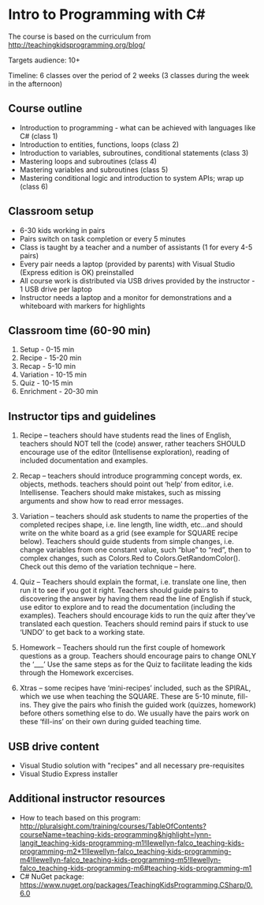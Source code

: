 Intro to Programming with C#
======

The course is based on the curriculum from http://teachingkidsprogramming.org/blog/

Targets audience: 10+

Timeline: 6 classes over the period of 2 weeks (3 classes during the week in the afternoon)

Course outline
-------

 * Introduction to programming - what can be achieved with languages like C# (class 1)
 * Introduction to entities, functions, loops (class 2)
 * Introduction to variables, subroutines, conditional statements (class 3)
 * Mastering loops and subroutines (class 4)
 * Mastering variables and subroutines (class 5)
 * Mastering conditional logic and introduction to system APIs; wrap up (class 6)

Classroom setup
-------

 * 6-30 kids working in pairs
 * Pairs switch on task completion or every 5 minutes
 * Class is taught by a teacher and a number of assistants (1 for every 4-5 pairs)
 * Every pair needs a laptop (provided by parents) with Visual Studio (Express edition is OK) preinstalled
 * All course work is distributed via USB drives provided by the instructor - 1 USB drive per laptop
 * Instructor needs a laptop and a monitor for demonstrations and a whiteboard with markers for highlights

Classroom time (60-90 min)
-------

 1. Setup - 0-15 min
 2. Recipe - 15-20 min
 3. Recap - 5-10 min
 4. Variation - 10-15 min
 5. Quiz - 10-15 min
 6. Enrichment - 20-30 min

Instructor tips and guidelines
-------

 1. Recipe – teachers should have students read the lines of English, teachers should NOT tell the (code) answer, rather teachers SHOULD encourage use of the editor (Intellisense exploration), reading of included documentation and examples.  
 2. Recap – teachers should introduce programming concept words, ex. objects, methods.  teachers should point out ‘help’ from editor, i.e. Intellisense.  Teachers should make mistakes, such as missing arguments and show how to read error messages.
 3. Variation – teachers should ask students to name the properties of the completed recipes shape, i.e. line length, line width, etc…and should write on the white board as a grid (see example for SQUARE recipe below).  Teachers should guide students from simple changes, i.e. change variables from one constant value, such “blue” to “red”, then to complex changes, such as Colors.Red to Colors.GetRandomColor().  Check out this demo of the variation technique – here.
 
 4. Quiz – Teachers should explain the format, i.e. translate one line, then run it to see if you got it right.  Teachers should guide pairs to discovering the answer by having them read the line of English if stuck, use editor to explore and to read the documentation (including the examples).  Teachers should encourage kids to run the quiz after they’ve translated each question.  Teachers should remind pairs if stuck to use ‘UNDO’ to get back to a working state.
 5. Homework – Teachers should run the first couple of homework questions as a group.  Teachers should encourage pairs to change ONLY the ‘___’  Use the same steps as for the Quiz to facilitate leading the kids through the Homework excercises.
 6. Xtras – some recipes have ‘mini-recipes’ included, such as the SPIRAL, which we use when teaching the SQUARE.  These are 5-10 minute, fill-ins.  They give the pairs who finish the guided work (quizzes, homework) before others something else to do.  We usually have the pairs work on these ‘fill-ins’ on their own during guided teaching time.

USB drive content
-------

 * Visual Studio solution with "recipes" and all necessary pre-requisites
 * Visual Studio Express installer

Additional instructor resources
-------

 * How to teach based on this program: http://pluralsight.com/training/courses/TableOfContents?courseName=teaching-kids-programming&highlight=lynn-langit_teaching-kids-programming-m1!llewellyn-falco_teaching-kids-programming-m2*1!llewellyn-falco_teaching-kids-programming-m4!llewellyn-falco_teaching-kids-programming-m5!llewellyn-falco_teaching-kids-programming-m6#teaching-kids-programming-m1
 * C# NuGet package: https://www.nuget.org/packages/TeachingKidsProgramming.CSharp/0.6.0
